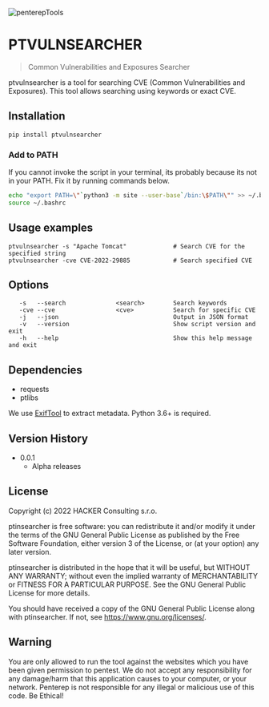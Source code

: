 ![penterepTools](https://www.penterep.com/external/penterepToolsLogo.png)


# PTVULNSEARCHER
> Common Vulnerabilities and Exposures Searcher

ptvulnsearcher is a tool for searching CVE (Common Vulnerabilities and Exposures). This tool allows searching using keywords or exact CVE.

## Installation

```
pip install ptvulnsearcher
```

### Add to PATH
If you cannot invoke the script in your terminal, its probably because its not in your PATH. Fix it by running commands below.
```bash
echo "export PATH=\"`python3 -m site --user-base`/bin:\$PATH\"" >> ~/.bashrc
source ~/.bashrc
```

## Usage examples

```
ptvulnsearcher -s "Apache Tomcat"             # Search CVE for the specified string
ptvulnsearcher -cve CVE-2022-29885            # Search specified CVE
```

## Options
```
   -s   --search              <search>        Search keywords
   -cve --cve                 <cve>           Search for specific CVE
   -j   --json                                Output in JSON format
   -v   --version                             Show script version and exit
   -h   --help                                Show this help message and exit
```

## Dependencies
- requests
- ptlibs

We use [ExifTool](https://exiftool.org/) to extract metadata.
Python 3.6+ is required.

## Version History
* 0.0.1
    * Alpha releases

## License

Copyright (c) 2022 HACKER Consulting s.r.o.

ptinsearcher is free software: you can redistribute it and/or modify
it under the terms of the GNU General Public License as published by
the Free Software Foundation, either version 3 of the License, or
(at your option) any later version.

ptinsearcher is distributed in the hope that it will be useful,
but WITHOUT ANY WARRANTY; without even the implied warranty of
MERCHANTABILITY or FITNESS FOR A PARTICULAR PURPOSE.  See the
GNU General Public License for more details.

You should have received a copy of the GNU General Public License
along with ptinsearcher.  If not, see <https://www.gnu.org/licenses/>.

## Warning

You are only allowed to run the tool against the websites which
you have been given permission to pentest. We do not accept any
responsibility for any damage/harm that this application causes to your
computer, or your network. Penterep is not responsible for any illegal
or malicious use of this code. Be Ethical!